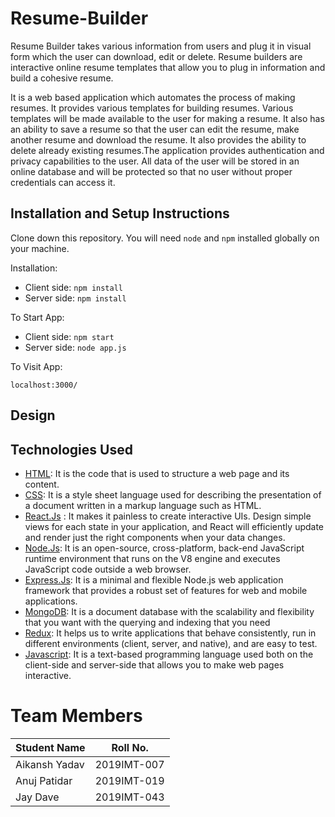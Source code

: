 # Resume-Builder
Resume Builder takes various information from users and plug it in visual form which the user can download, edit or delete. Resume builders are interactive online resume templates that allow you to plug in information and build a cohesive resume.

It is a web based application which automates the process of making resumes. It provides various templates for building resumes.
Various templates will be made available to the user for making a resume. It also has an ability to save a resume so that the user can edit the resume, make another resume and download the resume. It also provides the ability to delete already existing resumes.The application provides authentication and privacy capabilities to the user. All data of the user will be stored in an online database and will be protected so that no user without proper credentials can access it.

## Installation and Setup Instructions
Clone down this repository. You will need `node` and `npm` installed globally on your machine.  

Installation:

* Client side: `npm install`   
* Server side: `npm install`

To Start App:

* Client side: `npm start`
* Server side: `node app.js`

To Visit App:

`localhost:3000/`  

## Design


## Technologies Used
* [HTML](https://devdocs.io/html/): It is the code that is used to structure a web page and its content.
* [CSS](https://devdocs.io/css/): It is a style sheet language used for describing the presentation of a document written in a markup language such as HTML.
* [React.Js](https://github.com/reactjs/reactjs.org "Reactjs") : It makes it painless to create interactive UIs. Design simple views for each state in your application, and React will efficiently update and render just the right components when your data changes.
* [Node.Js](https://github.com/nodejs/node "NodeJs"): It is an open-source, cross-platform, back-end JavaScript runtime environment that runs on the V8 engine and executes JavaScript code outside a web browser.
* [Express.Js](https://expressjs.com/en/5x/api.html): It is a minimal and flexible Node.js web application framework that provides a robust set of features for web and mobile applications.
* [MongoDB](https://docs.mongodb.com/ "MongoDB"): It is a document database with the scalability and flexibility that you want with the querying and indexing that you need
* [Redux](https://github.com/reduxjs/redux "Redux"): It helps us to write applications that behave consistently, run in different environments (client, server, and native), and are easy to test.
* [Javascript](https://devdocs.io/javascript/): It is a text-based programming language used both on the client-side and server-side that allows you to make web pages interactive.


# Team Members

Student Name | Roll No.
---|---
Aikansh Yadav | 2019IMT-007
Anuj Patidar | 2019IMT-019
Jay Dave | 2019IMT-043
